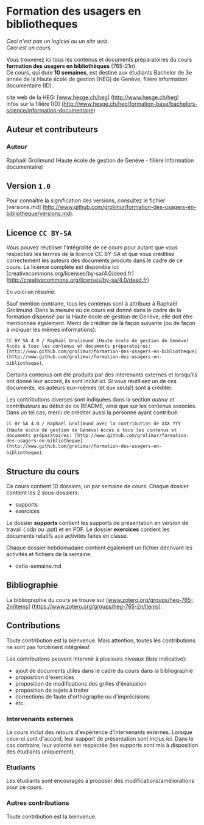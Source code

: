# Formation des usagers en bibliotheques

*Ceci n'est pas un logiciel ou un site web.*<br/>
*Ceci est un cours.*

Vous trouverez ici tous les contenus et documents préparatoires du cours **formation des usagers en bibliothèques** (765-21n).<br/>
Ce cours, qui dure **10 semaines**, est destiné aux étudiants Bachelor de 3e année de la Haute école de gestion (HEG) de Genève, filière information documentaire (ID).

site web de la HEG: [www.hesge.ch/heg] (http://www.hesge.ch/heg)<br/>
infos sur la filière [ID] (http://www.hesge.ch/heg/formation-base/bachelors-science/information-documentaire)


## Auteur et contributeurs

### Auteur
Raphaël Grolimund (Haute école de gestion de Genève - filière Information documentaire)


## Version `1.0`

Pour connaître la signification des versions, consultez le fichier [versions.md] (http://www.github.com/grolimur/formation-des-usagers-en-bibliotheque/versions.md).


## Licence `CC BY-SA`

Vous pouvez réutiliser l'intégralité de ce cours pour autant que vous respectiez les termes de la licence CC BY-SA et que vous créditiez correctement les auteurs des documents produits dans le cadre de ce cours.
La licence complète est disponible ici: [creativecommons.org/licenses/by-sa/4.0/deed.fr] (http://creativecommons.org/licenses/by-sa/4.0/deed.fr)

En voici un résumé:

Sauf mention contraire, tous les contenus sont à attribuer à Raphaël Grolimund. Dans la mesure où ce cours est donné dans le cadre de la formation dispensé par la Haute école de gestion de Genève, elle doit être mentionnée également.
Merci de créditer de la façon suivante (ou de façon à indiquer les mêmes informations):

`CC BY SA 4.0 / Raphaël Grolimund (Haute école de gestion de Genève)`
`Accès à tous les contenus et documents préparatoires: [http://www.github.com/grolimur/formation-des-usagers-en-bibliotheque] (http://www.github.com/grolimur/formation-des-usagers-en-bibliotheque)`.

Certains contenus ont été produits par des interenants externes et lorsqu'ils ont donné leur accord, ils sont inclut ici.
Si vous réutilisez un de ces documents, les auteurs eux-mêmes (et eux seuls!) sont à créditer.

Les contributions diverses sont indiquées dans la section *auteur et contributeurs* au début de ce README, ainsi que sur les contenus associés.
Dans un tel cas, merci de créditer aussi la personne ayant contribué:

`CC BY SA 4.0 / Raphaël Grolimund avec la contribution de XXX YYY (Haute école de gestion de Genève)`
`Accès à tous les contenus et documents préparatoires: [http://www.github.com/grolimur/formation-des-usagers-en-bibliotheque] (http://www.github.com/grolimur/formation-des-usagers-en-bibliotheque)`.


## Structure du cours

Ce cours contient 10 dossiers, un par semaine de cours.
Chaque dossier contient les 2 sous-dossiers:

* supports
* exercices

Le dossier **supports** contient les supports de présentation en version de travail (.odp ou .ppt) et en PDF.
Le dossier **exercices** contient les documents relatifs aux activités faites en classe.

Chaque dossier hebdomadaire contient également un fichier décrivant les activités et fichiers de la semaine:

* cette-semaine.md


## Bibliographie

La bibliographie du cours se trouve sur [www.zotero.org/groups/heg-765-2n/items] (https://www.zotero.org/groups/heg-765-2n/items).


## Contributions

Toute contribution est la bienvenue.
Mais attention, toutes les contributions ne sont pas forcément intégrées!

Les contributions peuvent intervnir à plusieurs niveaux (liste indicative):

* ajout de documents utiles dans le cadre du cours dans la bibliographie
* proposition d'exercices
* proposition de modifications des grilles d'évaluation
* proposition de sujets à traiter
* corrections de faute d'orthographe ou d'imprécisions
* etc.

### Intervenants externes
Le cours inclut des retours d'expérience d'intervenants externes. Lorsque ceux-ci sont d'accord, leur support de présentation sont inclus ici.
Dans le cas contraire, leur volonté est respectée (les supports sont mis à disposition des étudiants uniquement).

### Etudiants
Les étudiants sont encouragés à proposer des modifications/améliorations pour ce cours.

### Autres contributions
Toute contribution est la bienvenue.


